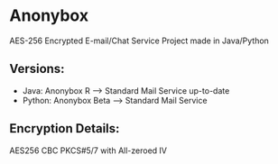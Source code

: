 # Anonybox
AES-256 Encrypted E-mail/Chat Service Project made in Java/Python

## Versions:
- Java:
Anonybox R --> Standard Mail Service up-to-date
- Python:
Anonybox Beta --> Standard Mail Service

## Encryption Details:
AES256 CBC PKCS#5/7 with All-zeroed IV
